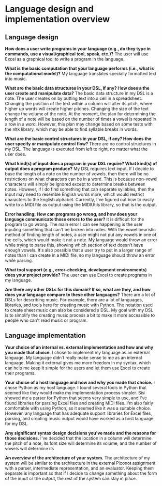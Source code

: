 # Language design and implementation overview

## Language design

**How does a user write programs in your language (e.g., do they type in commands, use a visual/graphical tool, speak, etc.)?**
The user will use Excel as a graphical tool to write a program in the language. 

**What is the basic computation that your language performs (i.e., what is the computational model)?**
My language translates specially formatted text into music.  

**What are the basic data structures in your DSL, if any? How does a the user create and manipulate data?**
The basic data structure in my DSL is a note. The user creates on by putting text into a cell in a spreadsheet. Changing the position of the text within a column will alter its pitch, where higher up words will create higher pitches. Changing the size of the text change the volume of the note. At the moment, the plan for determining the length of a note will be based on the number of times a vowel is repeated in a row in a word. However, this plan may change based on some tests with the nltk library, which may be able to find syllable breaks in words.

**What are the basic control structures in your DSL, if any? How does the user specify or manipulate control flow?**
There are no control structures in my DSL. The language is executed from left to right, no matter what the user does.

**What kind(s) of input does a program in your DSL require? What kind(s) of output does a program produce?**
My DSL requires text input. If I decide to base the length of a note on the number of vowels, then there will be no restrictions on what characters can be in a word. This is because non-vowel characters will simply be ignored except to determine breaks between notes. However, if I do find something that can separate syllables, then the input may need to resemble English words more, which would restrict characters to the English alphabet. Currently, I've figured out how to easily write to a MIDI file as output using the MIDIUtils library, so that is the output.

**Error handling: How can programs go wrong, and how does your language communicate those errors to the user?**
It is difficult for the program to go wrong. The main error I can see happening is the user inputing something that can't be broken into notes. With the vowel heuristic method of finding length of notes, a user might not put any vowels in one of the cells, which would make it not a note. My language would throw an error while trying to parse this, showing which section of text doesn't have enough vowels. It's also possible that a user try to put in a larger range of notes than I can create in a MIDI file, so my language should throw an error while parsing.

**What tool support (e.g., error-checking, development environments) does your project provide?**
The user can use Excel to create programs in my language.

**Are there any other DSLs for this domain? If so, what are they, and how does your language compare to these other languages?**
There are a lot of DSLs for describing music. For example, there are a lot of languages, libraries, and tools [here](https://wiki.python.org/moin/PythonInMusic) for creating music with Python. The notation used to create sheet music can also be considered a DSL. My goal with my DSL is to simplify the creating music process a bit to make it more accessible to people who can't read music or program.


## Language implementation

**Your choice of an internal vs. external implementation and how and why you made that choice.**
I chose to implement my language as an external language. My language didn't really make sense to me as an internal language. Making it external gives me more freedom in my syntax, which can help me keep it simple for the users and let them use Excel to create their programs.

**Your choice of a host language and how and why you made that choice.**
I chose Python as my host language. I found several tools in Python that seemed like they would make my implementation process simpler. Sisi showed me a parser for Python that seems very simple to use, and I've found libraries for parsing Excel files and creating MIDI files. I'm also fairly comfortable with using Python, so it seemed like it was a suitable choice. However, any language that has adequate support libraries for Excel files, parsing, and creating music output would have worked as a host language for my DSL.

**Any significant syntax design decisions you've made and the reasons for those decisions.**
I've decided that the location in a column will determine the pitch of a note, its font size will determine its volume, and the number of vowels will determine its 

**An overview of the architecture of your system.**
The architecture of my system will be similar to the architecture in the external Piconot assignment with a parser, intermediate representation, and an evaluator. Keeping them separate is important so that if I decide to change something about the form of the input or the output, the rest of the system can stay in place.

